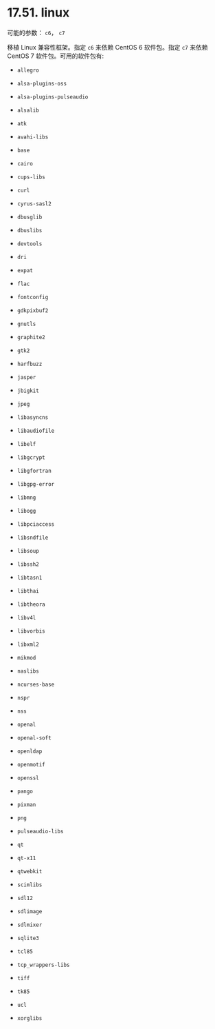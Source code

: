 # 17.51. linux

可能的参数： `c6`， `c7`

移植 Linux 兼容性框架。指定 `c6` 来依赖 CentOS 6 软件包。指定 `c7` 来依赖 CentOS 7 软件包。可用的软件包有:

* `allegro`

* `alsa-plugins-oss`

* `alsa-plugins-pulseaudio`

* `alsalib`

* `atk`

* `avahi-libs`

* `base`

* `cairo`

* `cups-libs`

* `curl`

* `cyrus-sasl2`

* `dbusglib`

* `dbuslibs`

* `devtools`

* `dri`

* `expat`

* `flac`

* `fontconfig`

* `gdkpixbuf2`

* `gnutls`

* `graphite2`

* `gtk2`

* `harfbuzz`

* `jasper`

* `jbigkit`

* `jpeg`

* `libasyncns`

* `libaudiofile`

* `libelf`

* `libgcrypt`

* `libgfortran`

* `libgpg-error`

* `libmng`

* `libogg`

* `libpciaccess`

* `libsndfile`

* `libsoup`

* `libssh2`

* `libtasn1`

* `libthai`

* `libtheora`

* `libv4l`

* `libvorbis`

* `libxml2`

* `mikmod`

* `naslibs`

* `ncurses-base`

* `nspr`

* `nss`

* `openal`

* `openal-soft`

* `openldap`

* `openmotif`

* `openssl`

* `pango`

* `pixman`

* `png`

* `pulseaudio-libs`

* `qt`

* `qt-x11`

* `qtwebkit`

* `scimlibs`

* `sdl12`

* `sdlimage`

* `sdlmixer`

* `sqlite3`

* `tcl85`

* `tcp_wrappers-libs`

* `tiff`

* `tk85`

* `ucl`

* `xorglibs`

